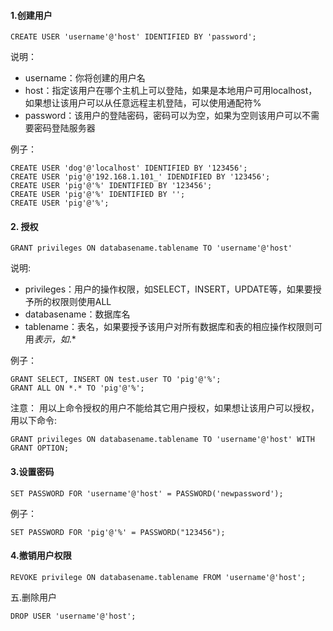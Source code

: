 #### 1.创建用户

```
CREATE USER 'username'@'host' IDENTIFIED BY 'password';
```

说明：

- username：你将创建的用户名
- host：指定该用户在哪个主机上可以登陆，如果是本地用户可用localhost，如果想让该用户可以从任意远程主机登陆，可以使用通配符%
- password：该用户的登陆密码，密码可以为空，如果为空则该用户可以不需要密码登陆服务器

例子：

```
CREATE USER 'dog'@'localhost' IDENTIFIED BY '123456';
CREATE USER 'pig'@'192.168.1.101_' IDENDIFIED BY '123456';
CREATE USER 'pig'@'%' IDENTIFIED BY '123456';
CREATE USER 'pig'@'%' IDENTIFIED BY '';
CREATE USER 'pig'@'%';
```

#### 2. 授权

```
GRANT privileges ON databasename.tablename TO 'username'@'host'
```

说明:

- privileges：用户的操作权限，如SELECT，INSERT，UPDATE等，如果要授予所的权限则使用ALL
- databasename：数据库名
- tablename：表名，如果要授予该用户对所有数据库和表的相应操作权限则可用*表示，如*.*

例子：

```
GRANT SELECT, INSERT ON test.user TO 'pig'@'%';
GRANT ALL ON *.* TO 'pig'@'%';
```

注意：
用以上命令授权的用户不能给其它用户授权，如果想让该用户可以授权，用以下命令:

```
GRANT privileges ON databasename.tablename TO 'username'@'host' WITH GRANT OPTION;
```

#### 3.设置密码

```
SET PASSWORD FOR 'username'@'host' = PASSWORD('newpassword');
```

例子：

```
SET PASSWORD FOR 'pig'@'%' = PASSWORD("123456");
```

#### 4.撤销用户权限

```
REVOKE privilege ON databasename.tablename FROM 'username'@'host';
```

五.删除用户

```
DROP USER 'username'@'host';
```